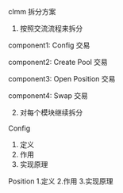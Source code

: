 clmm 拆分方案

1. 按照交流流程来拆分

component1: Config 交易

component2: Create Pool 交易

component3: Open Position 交易

component4: Swap 交易



2. 对每个模块继续拆分

Config 
1. 定义
2. 作用
3. 实现原理


Position
1.定义
2.作用
3.实现原理



